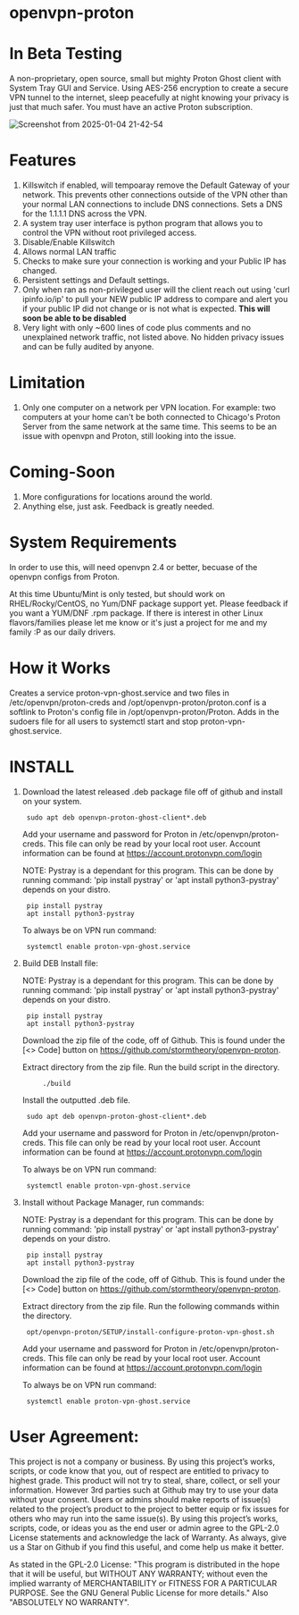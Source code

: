 # openvpn-proton
# In Beta Testing

A non-proprietary, open source, small but mighty Proton Ghost client with System Tray GUI and Service. Using AES-256 encryption to create a secure VPN tunnel to the internet, sleep peacefully at night knowing your privacy is just that much safer. You must have an active Proton subscription.

![Screenshot from 2025-01-04 21-42-54](https://github.com/user-attachments/assets/29066e4f-9906-4869-8320-adeae1067028)

# Features
1) Killswitch if enabled, will tempoaray remove the Default Gateway of your network. This prevents other connections outside of the VPN other than your normal LAN connections to include DNS connections. Sets a DNS for the 1.1.1.1 DNS across the VPN.
2) A system tray user interface is python program that allows you to control the VPN without root privileged access.
3) Disable/Enable Killswitch
4) Allows normal LAN traffic
5) Checks to make sure your connection is working and your Public IP has changed.
6) Persistent settings and Default settings.
7) Only when ran as non-privileged user will the client reach out using 'curl ipinfo.io/ip' to pull your NEW public IP address to compare and alert you if your public IP did not change or is not what is expected. **This will soon be able to be disabled**
8) Very light with only ~600 lines of code plus comments and no unexplained network traffic, not listed above. No hidden privacy issues and can be fully audited by anyone.

# Limitation
1) Only one computer on a network per VPN location. For example: two computers at your home can't be both connected to Chicago's Proton Server from the same network at the same time. This seems to be an issue with openvpn and Proton, still looking into the issue.

# Coming-Soon
1) More configurations for locations around the world.
2) Anything else, just ask. Feedback is greatly needed.

# System Requirements
In order to use this, will need openvpn 2.4 or better, becuase of the openvpn configs from Proton.

At this time Ubuntu/Mint is only tested, but should work on RHEL/Rocky/CentOS, no Yum/DNF package support yet. Please feedback if you want a YUM/DNF .rpm package. If there is interest in other Linux flavors/families please let me know or it's just a project for me and my family :P as our daily drivers.

# How it Works
Creates a service proton-vpn-ghost.service and two files in /etc/openvpn/proton-creds and /opt/openvpn-proton/proton.conf is a softlink to Proton's config file in /opt/openvpn-proton/Proton. Adds in the sudoers file for all users to systemctl start and stop proton-vpn-ghost.service. 

# INSTALL
1) Download the latest released .deb package file off of github and install on your system.

		sudo apt deb openvpn-proton-ghost-client*.deb

	Add your username and password for Proton in /etc/openvpn/proton-creds. This file can only be read by your local root user. Account information can be found at https://account.protonvpn.com/login

	NOTE: Pystray is a dependant for this program. This can be done by running command: 'pip install pystray' or 'apt install python3-pystray' depends on your distro.

		pip install pystray
		apt install python3-pystray
	
 	To always be on VPN run command:

  		systemctl enable proton-vpn-ghost.service

3) Build DEB Install file:

   NOTE: Pystray is a dependant for this program. This can be done by running command: 'pip install pystray' or 'apt install python3-pystray' depends on your distro.

		pip install pystray
		apt install python3-pystray

   Download the zip file of the code, off of Github. This is found under the [<> Code] button on https://github.com/stormtheory/openvpn-proton.

   Extract directory from the zip file. Run the build script in the directory.

        	./build

   Install the outputted .deb file.

   		sudo apt deb openvpn-proton-ghost-client*.deb

   Add your username and password for Proton in /etc/openvpn/proton-creds. This file can only be read by your local root user. Account information can be found at https://account.protonvpn.com/login

   To always be on VPN run command:

   		systemctl enable proton-vpn-ghost.service

5) Install without Package Manager, run commands:
	
   NOTE: Pystray is a dependant for this program. This can be done by running command: 'pip install pystray' or 'apt install python3-pystray' depends on your distro.

		pip install pystray
		apt install python3-pystray

   Download the zip file of the code, off of Github. This is found under the [<> Code] button on https://github.com/stormtheory/openvpn-proton.

   Extract directory from the zip file. Run the following commands within the directory.

        opt/openvpn-proton/SETUP/install-configure-proton-vpn-ghost.sh 

   Add your username and password for Proton in /etc/openvpn/proton-creds. This file can only be read by your local root user. Account information can be found at https://account.protonvpn.com/login

   To always be on VPN run command:

   		systemctl enable proton-vpn-ghost.service

# User Agreement:
This project is not a company or business. By using this project’s works, scripts, or code know that you, out of respect are entitled to privacy to highest grade. This product will not try to steal, share, collect, or sell your information. However 3rd parties such at Github may try to use your data without your consent. Users or admins should make reports of issue(s) related to the project’s product to the project to better equip or fix issues for others who may run into the same issue(s). By using this project’s works, scripts, code, or ideas you as the end user or admin agree to the GPL-2.0 License statements and acknowledge the lack of Warranty. As always, give us a Star on Github if you find this useful, and come help us make it better.

As stated in the GPL-2.0 License:
    "This program is distributed in the hope that it will be useful,
    but WITHOUT ANY WARRANTY; without even the implied warranty of
    MERCHANTABILITY or FITNESS FOR A PARTICULAR PURPOSE.  See the
    GNU General Public License for more details." Also "ABSOLUTELY NO WARRANTY".
